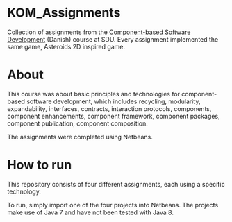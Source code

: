 # KOM_Assignments
Collection of assignments from the [Component-based Software Development](http://fagbesk.sam.sdu.dk/?fag_id=25587) (Danish) course at SDU. Every assignment implemented the same game, Asteroids 2D inspired game. 

# About
This course was about basic principles and technologies for component-based software development, which includes recycling, modularity,
expandability, interfaces, contracts, interaction protocols, components, component enhancements, component framework, component packages,
component publication, component composition.

The assignments were completed using Netbeans.

# How to run
This repository consists of four different assignments, each using a specific technology.

To run, simply import one of the four projects into Netbeans. The projects make use of Java 7 and have not been tested with Java 8.
